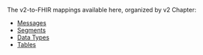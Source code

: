 The v2-to-FHIR mappings available here, organized by v2 Chapter:

* [Messages](message_maps.html)
* [Segments](segment_maps.html)
* [Data Types](datatype_maps.html)
* [Tables](coding_system_maps.html)
